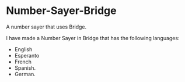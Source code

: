# Number-Sayer-Bridge
A number sayer that uses Bridge.

I have made a Number Sayer in Bridge that has the following languages:
- English
- Esperanto
- French
- Spanish.
- German.
